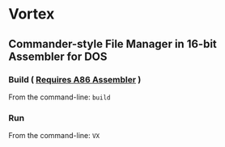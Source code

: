 # Vortex
## Commander-style File Manager in 16-bit Assembler for DOS

### Build ( [Requires A86 Assembler](https://www.eji.com) )

From the command-line: `build`

### Run

From the command-line: `VX`
